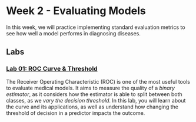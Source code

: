 # Week 2 - Evaluating Models
In this week, we will practice implementing standard evaluation metrics to see how well a model performs in diagnosing diseases.

## Labs
### [Lab 01: ROC Curve & Threshold]()
The Receiver Operating Characteristic (ROC) is one of the most useful tools to evaluate medical models. It aims to measure the quality of a *binary estimator*, as it considers how the estimator is able to split between both classes, as we *vary the decision threshold*. In this lab, you will learn about the curve and its applications, as well as understand how changing the threshold of decision in a predictor impacts the outcome.